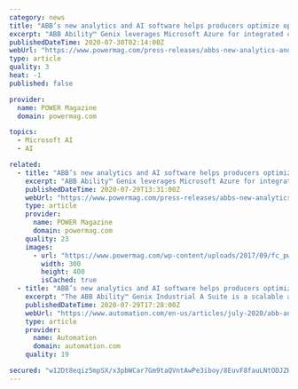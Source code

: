 ```yaml
---
category: news
title: "ABB’s new analytics and AI software helps producers optimize operations in demanding market conditions"
excerpt: "ABB Ability™ Genix leverages Microsoft Azure for integrated cloud connectivity and services ... domain knowledge, technology and AI,” said Rajesh Ramachandran, Chief Digital Officer for ABB Industrial Automation. “ABB Ability™ Genix helps asset ..."
publishedDateTime: 2020-07-30T02:14:00Z
webUrl: "https://www.powermag.com/press-releases/abbs-new-analytics-and-ai-software-helps-producers-optimize-operations-in-demanding-market-conditions/"
type: article
quality: 3
heat: -1
published: false

provider:
  name: POWER Magazine
  domain: powermag.com

topics:
  - Microsoft AI
  - AI

related:
  - title: "ABB’s new analytics and AI software helps producers optimize operations in demanding market conditions"
    excerpt: "ABB Ability™ Genix leverages Microsoft Azure for integrated cloud connectivity and services ... domain knowledge, technology and AI,” said Rajesh Ramachandran, Chief Digital Officer for ABB Industrial Automation. “ABB Ability™ Genix helps asset ..."
    publishedDateTime: 2020-07-29T13:31:00Z
    webUrl: "https://www.powermag.com/press-releases/abbs-new-analytics-and-ai-software-helps-producers-optimize-operations-in-demanding-market-conditions/?itm_source=parsely-api"
    type: article
    provider:
      name: POWER Magazine
      domain: powermag.com
    quality: 23
    images:
      - url: "https://www.powermag.com/wp-content/uploads/2017/09/fc_pwr_030120.jpg"
        width: 300
        height: 400
        isCached: true
  - title: "ABB’s new analytics and AI software helps producers optimize operations"
    excerpt: "The ABB Ability™ Genix Industrial A Suite is a scalable advanced analytics platform with pre-built, easy-to-use applications and services. It collects, contextualizes and converts operational, engineering and information technology data into actionable insights that help industries improve operations,"
    publishedDateTime: 2020-07-29T17:28:00Z
    webUrl: "https://www.automation.com/en-us/articles/july-2020/abb-analytics-ai-software-optimize-production"
    type: article
    provider:
      name: Automation
      domain: automation.com
    quality: 19

secured: "w12Dt8eqiz5mpSX/x3pbWCar7Gm9taQVntAwPe3iboy/8EuvF8fauLNtODJZKMACHm18UBO54S6t7lBdVYFOGZvkWxjgCOaFw5cVRnIoM7je2Du2HOD+ZuLrFfxSe/gTbEeM1gkeqB4IIQKiLQOyHzjxR1vsuWVXb39FLt8G8I6aG3Z6L8sWOf1A3goZzs3mWeFp9/6egSp3S3L0fmNY4rmnGyJa8TO+oTzu8YN02S5010wzAmJDANLtEImV1fpoMTGeNxMvCJ6K06Niy5+nmOk/CQ7151SqZOW0erMqerbpUHEl4vjik1IentWp8f5LZ9V205gf6DX+1G8ml84IIw==;Nif9Iv3xXoheXHGZOLAy2w=="
---
```



